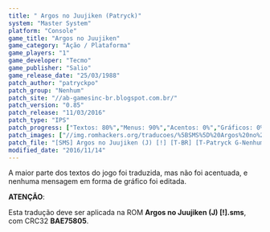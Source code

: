 ```yaml
---
title: " Argos no Juujiken (Patryck)"
system: "Master System"
platform: "Console"
game_title: "Argos no Juujiken"
game_category: "Ação / Plataforma"
game_players: "1"
game_developer: "Tecmo"
game_publisher: "Salio"
game_release_date: "25/03/1988"
patch_author: "patryckpo"
patch_group: "Nenhum"
patch_site: "//ab-gamesinc-br.blogspot.com.br/"
patch_version: "0.85"
patch_release: "11/03/2016"
patch_type: "IPS"
patch_progress: ["Textos: 80%","Menus: 90%","Acentos: 0%","Gráficos: 0%","Geral: 85%"]
patch_images: ["//img.romhackers.org/traducoes/%5BSMS%5D%20Argos%20no%20Juujiken%20-%20Patryck%20-%201.png","//img.romhackers.org/traducoes/%5BSMS%5D%20Argos%20no%20Juujiken%20-%20Patryck%20-%202.png","//img.romhackers.org/traducoes/%5BSMS%5D%20Argos%20no%20Juujiken%20-%20Patryck%20-%203.png"]
patch_file: "[SMS] Argos no Juujiken (J) [!] [T-BR] [T-Patryck G-Nenhum] [V-0.85 A-2016].zip"
modified_date: "2016/11/14"
---
```

A maior parte dos textos do jogo foi traduzida, mas não foi acentuada, e nenhuma mensagem em forma de gráfico foi editada.

<b>ATENÇÃO</b>:

Esta tradução deve ser aplicada na ROM <b>Argos no Juujiken (J) [!].sms</b>, com CRC32 <b>BAE75805</b>.
